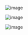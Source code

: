 ![image](https://github.com/user-attachments/assets/e757ee62-e72f-46b6-b2bf-acf96e8da466)  
  
![image](https://github.com/user-attachments/assets/7cfbd9f1-a16c-40e0-9fc4-c76c11290151)  
  
![image](https://github.com/user-attachments/assets/8ee523ab-fd02-4056-9d7b-6b9d24f8ae0b)  
  
